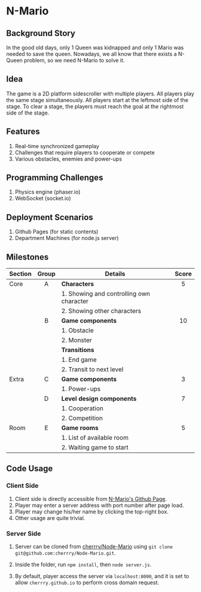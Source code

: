 # N-Mario

## Background Story

In the good old days, only 1 Queen was kidnapped and only 1 Mario was needed to save the queen. Nowadays, we all know that there exists a N-Queen problem, so we need N-Mario to solve it.

## Idea

The game is a 2D platform side­scroller with multiple players. All players play the same stage simultaneously. All players start at the leftmost side of the stage. To clear a stage, the players must reach the goal at the rightmost side of the stage.

## Features

1. Real-time synchronized gameplay
2. Challenges that require players to cooperate or compete
3. Various obstacles, enemies and power-ups

## Programming Challenges

1. Physics engine (phaser.io)
2. WebSocket (socket.io)

## Deployment Scenarios

1. Github Pages (for static contents)
2. Department Machines (for node.js server)

## Milestones

| Section | Group | Details                                  | Score |
|---------|:-----:|------------------------------------------|:-----:|
| Core    | A     | **Characters**                           | 5     |
|         |       | 1. Showing and controlling own character |       |
|         |       | 2. Showing other characters              |       |
|         | B     | **Game components**                      | 10    |
|         |       | 1. Obstacle                              |       |
|         |       | 2. Monster                               |       |
|         |       | **Transitions**                          |       |
|         |       | 1. End game                              |       |
|         |       | 2. Transit to next level                 |       |
| Extra   | C     | **Game components**                      | 3     |
|         |       | 1. Power-ups                             |       |
|         | D     | **Level design components**              | 7     |
|         |       | 1. Cooperation                           |       |
|         |       | 2. Competition                           |       |
| Room    | E     | **Game rooms**                           | 5     |
|         |       | 1. List of available room                |       |
|         |       | 2. Waiting game to start                 |       |

## Code Usage

### Client Side

1. Client side is directly accessible from [N-Mario's Github Page](https://cherrry.github.io/N-Mario).
2. Player may enter a server address with port number after page load.
3. Player may change his/her name by clicking the top-right box.
4. Other usage are quite trivial.

### Server Side

1. Server can be cloned from [cherrry/Node-Mario](https://www.github.com/cherrry/Node-Mario) using `git clone git@github.com:cherrry/Node-Mario.git`.

2. Inside the folder, run `npm install`, then `node server.js`.
3. By default, player access the server via `localhost:8000`, and it is set to allow `cherrry.github.io` to perform cross domain request.